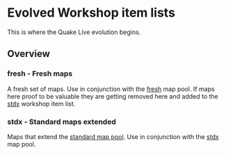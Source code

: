 # Evolved Workshop item lists

This is where the Quake Live evolution begins.

## Overview

### fresh - Fresh maps

A fresh set of maps. Use in conjunction with the [fresh](https://github.com/quakelive-server-standards/quakelive-server-standards/tree/master/mappools/evolved/fresh) map pool. If maps here proof to be valuable they are getting removed here and added to the [stdx](https://github.com/quakelive-server-standards/quakelive-server-standards/tree/master/workshop/evolved/stdx) workshop item list.

### stdx - Standard maps extended

Maps that extend the [standard map pool](https://github.com/quakelive-server-standards/quakelive-server-standards/tree/master/mappools/standard). Use in conjunction with the [stdx](https://github.com/quakelive-server-standards/quakelive-server-standards/tree/master/mappools/evolved/stdx) map pool.